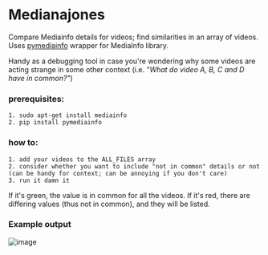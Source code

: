 # Medianajones
Compare Mediainfo details for videos; find similarities in an array of videos. 
Uses [pymediainfo](https://github.com/sbraz/pymediainfo) wrapper for MediaInfo library.

Handy as a debugging tool in case you're wondering why some videos are acting strange in some other context (i.e. _"What do video A, B, C and D have in common?"_)

### prerequisites:
    1. sudo apt-get install mediainfo
    2. pip install pymediainfo


### how to:
    1. add your videos to the ALL_FILES array
    2. consider whether you want to include "not in common" details or not (can be handy for context; can be annoying if you don't care)
    3. run it damn it

If it's green, the value is in common for all the videos. If it's red, there are differing values (thus not in common), and they will be listed.

### Example output
![image](https://user-images.githubusercontent.com/120788835/215189129-83e4b95c-212c-4b9f-a181-20b2899b8aff.png)
